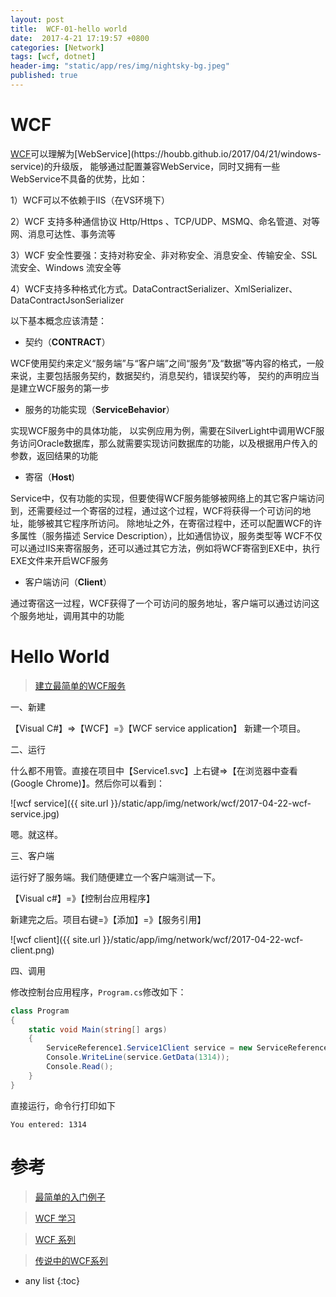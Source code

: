 ```yaml
---
layout: post
title:  WCF-01-hello world
date:  2017-4-21 17:19:57 +0800
categories: [Network]
tags: [wcf, dotnet]
header-img: "static/app/res/img/nightsky-bg.jpeg"
published: true
---
```



# WCF 

[WCF](https://msdn.microsoft.com/zh-cn/library/ms731190(v=vs.110).aspx)可以理解为[WebService](https://houbb.github.io/2017/04/21/windows-service)的升级版，
能够通过配置兼容WebService，同时又拥有一些WebService不具备的优势，比如：

1）WCF可以不依赖于IIS（在VS环境下）

2）WCF 支持多种通信协议 Http/Https 、TCP/UDP、MSMQ、命名管道、对等网、消息可达性、事务流等

3）WCF 安全性要强：支持对称安全、非对称安全、消息安全、传输安全、SSL 流安全、Windows 流安全等

4）WCF支持多种格式化方式。DataContractSerializer、XmlSerializer、  DataContractJsonSerializer


以下基本概念应该清楚：

- 契约（**CONTRACT**）

WCF使用契约来定义“服务端”与“客户端”之间“服务”及“数据”等内容的格式，一般来说，主要包括服务契约，数据契约，消息契约，错误契约等，
契约的声明应当是建立WCF服务的第一步
 
- 服务的功能实现（**ServiceBehavior**）

实现WCF服务中的具体功能，
以实例应用为例，需要在SilverLight中调用WCF服务访问Oracle数据库，那么就需要实现访问数据库的功能，以及根据用户传入的参数，返回结果的功能
 
- 寄宿（**Host**)

Service中，仅有功能的实现，但要使得WCF服务能够被网络上的其它客户端访问到，还需要经过一个寄宿的过程，通过这个过程，WCF将获得一个可访问的地址，能够被其它程序所访问。
除地址之外，在寄宿过程中，还可以配置WCF的许多属性（服务描述 Service Description），比如通信协议，服务类型等
WCF不仅可以通过IIS来寄宿服务，还可以通过其它方法，例如将WCF寄宿到EXE中，执行EXE文件来开启WCF服务
 
- 客户端访问（**Client**）

通过寄宿这一过程，WCF获得了一个可访问的服务地址，客户端可以通过访问这个服务地址，调用其中的功能



# Hello World

> [建立最简单的WCF服务](http://blog.csdn.net/rrrrssss00/article/details/7979699)

一、新建

【Visual C#】=>【WCF】=》【WCF service application】 新建一个项目。


二、运行

什么都不用管。直接在项目中【Service1.svc】上右键=>【在浏览器中查看(Google Chrome)】。然后你可以看到：

![wcf service]({{ site.url }}/static/app/img/network/wcf/2017-04-22-wcf-service.jpg)

嗯。就这样。


三、客户端

运行好了服务端。我们随便建立一个客户端测试一下。

【Visual c#】=》【控制台应用程序】

新建完之后。项目右键=》【添加】=》【服务引用】

![wcf client]({{ site.url }}/static/app/img/network/wcf/2017-04-22-wcf-client.png)

四、调用
    
修改控制台应用程序，`Program.cs`修改如下：

```c#
class Program
{
    static void Main(string[] args)
    {
        ServiceReference1.Service1Client service = new ServiceReference1.Service1Client();
        Console.WriteLine(service.GetData(1314));
        Console.Read();
    }
}
```

直接运行，命令行打印如下

```
You entered: 1314
```

    
    


# 参考

> [最简单的入门例子](http://blog.csdn.net/binggetong/article/details/54647575?foxhandler=RssReadRenderProcessHandler)

> [WCF 学习](http://blog.csdn.net/rrrrssss00/article/details/7979158)

> [WCF 系列](http://www.cnblogs.com/huangxincheng/category/698705.html)

> [传说中的WCF系列](http://blog.csdn.net/column/details/wcf-example-come.html)


* any list
{:toc}


